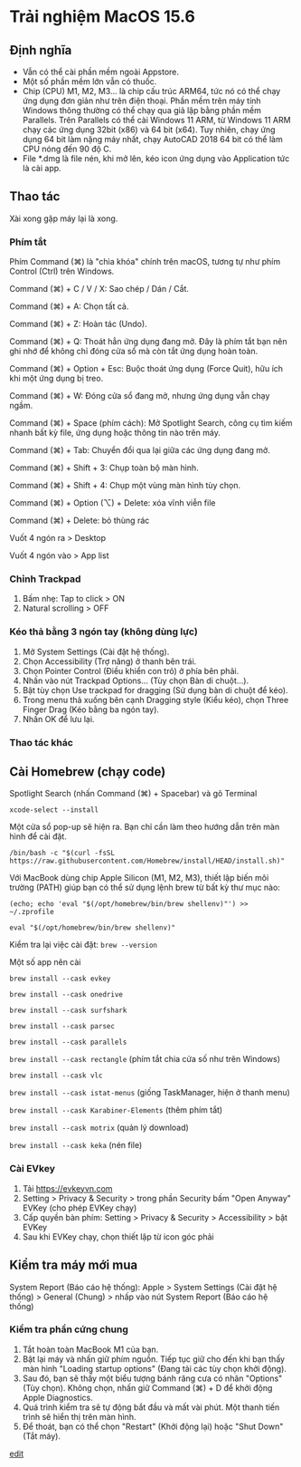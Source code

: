 # Trải nghiệm MacOS 15.6

## Định nghĩa
- Vẫn có thể cài phần mềm ngoài Appstore.
- Một số phần mềm lớn vẫn có thuốc.
- Chip (CPU) M1, M2, M3... là chip cấu trúc ARM64, tức nó có thể chạy ứng dụng đơn giản như trên điện thoại. Phần mềm trên máy tính Windows thông thường có thể chạy qua giả lập bằng phần mềm Parallels. Trên Parallels có thể cài Windows 11 ARM, từ Windows 11 ARM chạy các ứng dụng 32bit (x86) và 64 bit (x64). Tuy nhiên, chạy ứng dụng 64 bit làm nặng máy nhất, chạy AutoCAD 2018 64 bit có thể làm CPU nóng đến 90 độ C.
- File *.dmg là file nén, khi mở lên, kéo icon ứng dụng vào Application tức là cài app.

## Thao tác
Xài xong gập máy lại là xong.


### Phím tắt
Phím Command (⌘) là "chìa khóa" chính trên macOS, tương tự như phím Control (Ctrl) trên Windows.

Command (⌘) + C / V / X: Sao chép / Dán / Cắt.

Command (⌘) + A: Chọn tất cả.

Command (⌘) + Z: Hoàn tác (Undo).

Command (⌘) + Q: Thoát hẳn ứng dụng đang mở. Đây là phím tắt bạn nên ghi nhớ để không chỉ đóng cửa sổ mà còn tắt ứng dụng hoàn toàn.

Command (⌘) + Option + Esc: Buộc thoát ứng dụng (Force Quit), hữu ích khi một ứng dụng bị treo.

Command (⌘) + W: Đóng cửa sổ đang mở, nhưng ứng dụng vẫn chạy ngầm.

Command (⌘) + Space (phím cách): Mở Spotlight Search, công cụ tìm kiếm nhanh bất kỳ file, ứng dụng hoặc thông tin nào trên máy.

Command (⌘) + Tab: Chuyển đổi qua lại giữa các ứng dụng đang mở.

Command (⌘) + Shift + 3: Chụp toàn bộ màn hình.

Command (⌘) + Shift + 4: Chụp một vùng màn hình tùy chọn.

Command (⌘) + Option (⌥) + Delete: xóa vĩnh viễn file

Command (⌘) + Delete: bỏ thùng rác

Vuốt 4 ngón ra > Desktop

Vuốt 4 ngón vào > App list

### Chỉnh Trackpad
1. Bấm nhẹ: Tap to click > ON
2. Natural scrolling > OFF

### Kéo thả bằng 3 ngón tay (không dùng lực)

1. Mở System Settings (Cài đặt hệ thống).
2. Chọn Accessibility (Trợ năng) ở thanh bên trái.
3. Chọn Pointer Control (Điều khiển con trỏ) ở phía bên phải.
4. Nhấn vào nút Trackpad Options... (Tùy chọn Bàn di chuột...).
5. Bật tùy chọn Use trackpad for dragging (Sử dụng bàn di chuột để kéo).
6. Trong menu thả xuống bên cạnh Dragging style (Kiểu kéo), chọn Three Finger Drag (Kéo bằng ba ngón tay).
7. Nhấn OK để lưu lại.

### Thao tác khác




## Cài Homebrew (chạy code)

Spotlight Search (nhấn Command (⌘) + Spacebar) và gõ Terminal

```xcode-select --install```

Một cửa sổ pop-up sẽ hiện ra. Bạn chỉ cần làm theo hướng dẫn trên màn hình để cài đặt.

```/bin/bash -c "$(curl -fsSL https://raw.githubusercontent.com/Homebrew/install/HEAD/install.sh)"```

Với MacBook dùng chip Apple Silicon (M1, M2, M3), thiết lập biến môi trường (PATH) giúp bạn có thể sử dụng lệnh brew từ bất kỳ thư mục nào:

```(echo; echo 'eval "$(/opt/homebrew/bin/brew shellenv)"') >> ~/.zprofile```

```eval "$(/opt/homebrew/bin/brew shellenv)"```

Kiểm tra lại việc cài đặt: ```brew --version```

Một số app nên cài

```brew install --cask evkey```

```brew install --cask onedrive```

```brew install --cask surfshark```

```brew install --cask parsec```

```brew install --cask parallels```

```brew install --cask rectangle``` (phím tắt chia cửa số như trên Windows)

```brew install --cask vlc```

```brew install --cask istat-menus``` (giống TaskManager, hiện ở thanh menu)

```brew install --cask Karabiner-Elements``` (thêm phím tắt)

```brew install --cask motrix``` (quản lý download) 

```brew install --cask keka``` (nén file) 

### Cài EVkey
1. Tải https://evkeyvn.com
2. Setting > Privacy & Security > trong phần Security bấm "Open Anyway" EVKey (cho phép EVKey chạy)
3. Cấp quyền bàn phím: Setting > Privacy & Security > Accessibility > bật EVKey
4. Sau khi EVKey chạy, chọn thiết lập từ icon góc phải




## Kiểm tra máy mới mua
System Report (Báo cáo hệ thống): Apple > System Settings (Cài đặt hệ thống) > General (Chung) > nhấp vào nút System Report (Báo cáo hệ thống)

### Kiểm tra phần cứng chung
1. Tắt hoàn toàn MacBook M1 của bạn.
2. Bật lại máy và nhấn giữ phím nguồn. Tiếp tục giữ cho đến khi bạn thấy màn hình "Loading startup options" (Đang tải các tùy chọn khởi động).
3. Sau đó, bạn sẽ thấy một biểu tượng bánh răng cưa có nhãn "Options" (Tùy chọn). Không chọn, nhấn giữ Command (⌘) + D để khởi động Apple Diagnostics.
4. Quá trình kiểm tra sẽ tự động bắt đầu và mất vài phút. Một thanh tiến trình sẽ hiển thị trên màn hình.
5. Để thoát, bạn có thể chọn "Restart" (Khởi động lại) hoặc "Shut Down" (Tắt máy).








[edit](https://github.com/stoism/stoism.github.io/blob/main/pages/trainghiemmacos.md)
